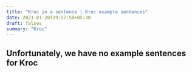 ```yaml
---
title: "Kroc in a sentence | Kroc example sentences"
date: 2021-01-20T19:57:50+05:30
draft: falses
summary: "Kroc"
---
```

## Unfortunately, we have no example sentences for Kroc                 
